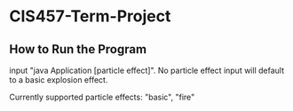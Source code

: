 # CIS457-Term-Project

## How to Run the Program

input "java Application \[particle effect\]". No particle effect input will default to a basic explosion effect. 

Currently supported particle effects: "basic", "fire"
